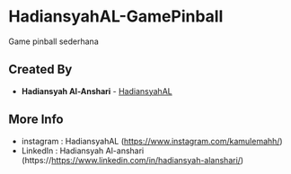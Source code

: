 # HadiansyahAL-GamePinball
Game pinball sederhana 

## Created By
* **Hadiansyah Al-Anshari** - [HadiansyahAL](https://github.com/HadiansyahAL)

## More Info
* instagram       : HadiansyahAL (https://www.instagram.com/kamulemahh/)
* LinkedIn        : Hadiansyah Al-anshari (https://https://www.linkedin.com/in/hadiansyah-alanshari/)
